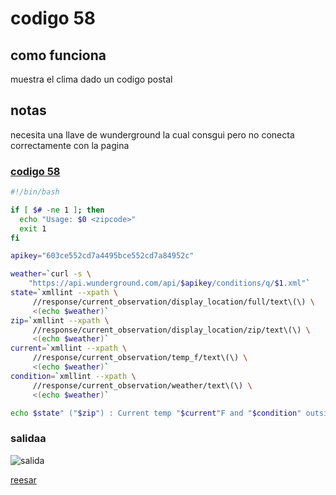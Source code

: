 # codigo 58
## como funciona
muestra el clima dado un codigo postal

## notas
necesita una llave de wunderground la cual consgui pero no conecta correctamente con la pagina

### [codigo 58](Recipes/58weather.sh)

```bash
#!/bin/bash

if [ $# -ne 1 ]; then
  echo "Usage: $0 <zipcode>"
  exit 1
fi

apikey="603ce552cd7a4495bce552cd7a84952c"

weather=`curl -s \
    "https://api.wunderground.com/api/$apikey/conditions/q/$1.xml"`
state=`xmllint --xpath \
     //response/current_observation/display_location/full/text\(\) \
     <(echo $weather)`
zip=`xmllint --xpath \
     //response/current_observation/display_location/zip/text\(\) \
     <(echo $weather)`
current=`xmllint --xpath \
     //response/current_observation/temp_f/text\(\) \
     <(echo $weather)`
condition=`xmllint --xpath \
     //response/current_observation/weather/text\(\) \
     <(echo $weather)`

echo $state" ("$zip") : Current temp "$current"F and "$condition" outside." 
```
### salidaa 
![salida](Salidas/58.png)

[reesar](README.md)